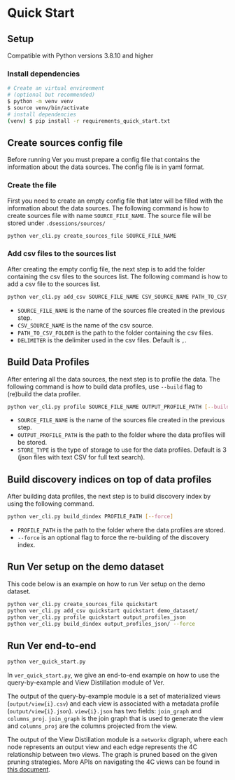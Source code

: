 # Quick Start
## Setup
Compatible with Python versions 3.8.10 and higher
### Install dependencies
```bash
# Create an virtual environment 
# (optional but recommended)
$ python -m venv venv 
$ source venv/bin/activate
# install dependencies
(venv) $ pip install -r requirements_quick_start.txt
```

## Create sources config file
Before running Ver you must prepare a config file that contains the information about the data sources. The config file is in yaml format.
### Create the file
First you need to create an empty config file that later will be filled with the information about the data sources. The following command is how to create sources file with name `SOURCE_FILE_NAME`.
The source file will be stored under `.dsessions/sources/`

```bash
python ver_cli.py create_sources_file SOURCE_FILE_NAME
```

### Add csv files to the sources list
After creating the empty config file, the next step is to add the folder containing the csv files to the sources list. The following command is how to add a csv file to the sources list.
```bash
python ver_cli.py add_csv SOURCE_FILE_NAME CSV_SOURCE_NAME PATH_TO_CSV_FOLDER [--sep DELIMITER]
```
- `SOURCE_FILE_NAME` is the name of the sources file created in the previous step.
- `CSV_SOURCE_NAME` is the name of the csv source.
- `PATH_TO_CSV_FOLDER` is the path to the folder containing the csv files.
- `DELIMITER` is the delimiter used in the csv files. Default is `,`.

## Build Data Profiles
After entering all the data sources, the next step is to profile the data. The following command is how to build data profiles, use `--build` flag to (re)build the data profiler.
```bash
python ver_cli.py profile SOURCE_FILE_NAME OUTPUT_PROFILE_PATH [--build] [--store_type STORE_TYPE]
```
- `SOURCE_FILE_NAME` is the name of the sources file created in the previous step.
- `OUTPUT_PROFILE_PATH` is the path to the folder where the data profiles will be stored.
- `STORE_TYPE` is the type of storage to use for the data profiles. Default is 3 (json files with text CSV for full text search).

## Build discovery indices on top of data profiles
After building data profiles, the next step is to build discovery index by using the following command.
```bash
python ver_cli.py build_dindex PROFILE_PATH [--force]
```
- `PROFILE_PATH` is the path to the folder where the data profiles are stored.
- `--force` is an optional flag to force the re-building of the discovery index.

## Run Ver setup on the demo dataset
This code below is an example on how to run Ver setup on the demo dataset.
```bash
python ver_cli.py create_sources_file quickstart
python ver_cli.py add_csv quickstart quickstart demo_dataset/
python ver_cli.py profile quickstart output_profiles_json
python ver_cli.py build_dindex output_profiles_json/ --force
```

## Run Ver end-to-end
```bash
python ver_quick_start.py
```

In `ver_quick_start.py`, we give an end-to-end example on how to use the query-by-example and View Distillation module of Ver.


The output of the query-by-example module is a set of materialized views (`output/view{i}.csv`) and each view is associated with a metadata profile (`output/view{i}.json`). `view{i}.json` has two fields: `join_graph` and `columns_proj`. `join_graph` is the join graph that is used to generate the view and `columns_proj` are the columns projected from the view.

The output of the View Distillation module is a `networkx` digraph, where each node represents an output view and each edge represents the 4C relationship between two views. The graph is pruned based on the given pruning strategies. More APIs on navigating the 4C views can be found in [this document](https://github.com/TheDataStation/ver/blob/main/view_distillation/README.md).